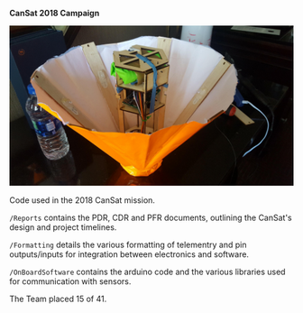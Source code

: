 **CanSat 2018 Campaign**

![alt text][id]

[id]: https://github.com/ericboszin/CanSat_2018/blob/master/CanSat.jpg "UofT CanSat"

Code used in the 2018 CanSat mission.

`/Reports` contains the PDR, CDR and PFR documents, outlining the CanSat's design and project timelines. 

`/Formatting` details the various formatting of telementry and pin outputs/inputs for integration between electronics and software.

`/OnBoardSoftware` contains the arduino code and the various libraries used for communication with sensors.

The Team placed 15 of 41.